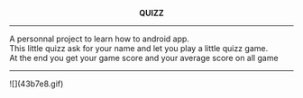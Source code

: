 **<p align="center" style="bold">QUIZZ</p>**
<hr/>

A personnal project to learn how to android app.<br/>
This little quizz ask for your name and let you play a little quizz game. <br/>
At the end you get your game score and your average score on all game<br/>
<hr/>
![](43b7e8.gif)
